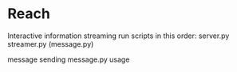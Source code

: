 # Reach

Interactive information streaming
run scripts in this order: 
 server.py
 streamer.py
 (message.py)


message sending 
message.py usage

